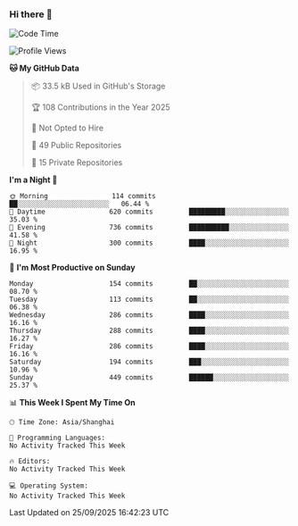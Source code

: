 ### Hi there 👋

<!--
**robinWongM/robinWongM** is a ✨ _special_ ✨ repository because its `README.md` (this file) appears on your GitHub profile.

Here are some ideas to get you started:

- 🔭 I’m currently working on ...
- 🌱 I’m currently learning ...
- 👯 I’m looking to collaborate on ...
- 🤔 I’m looking for help with ...
- 💬 Ask me about ...
- 📫 How to reach me: ...
- 😄 Pronouns: ...
- ⚡ Fun fact: ...
-->

<!--START_SECTION:waka-->
![Code Time](http://img.shields.io/badge/Code%20Time-272%20hrs%2015%20mins-blue)

![Profile Views](http://img.shields.io/badge/Profile%20Views-0-blue)

**🐱 My GitHub Data** 

> 📦 33.5 kB Used in GitHub's Storage 
 > 
> 🏆 108 Contributions in the Year 2025
 > 
> 🚫 Not Opted to Hire
 > 
> 📜 49 Public Repositories 
 > 
> 🔑 15 Private Repositories 
 > 
**I'm a Night 🦉** 

```text
🌞 Morning                114 commits         ██░░░░░░░░░░░░░░░░░░░░░░░   06.44 % 
🌆 Daytime                620 commits         █████████░░░░░░░░░░░░░░░░   35.03 % 
🌃 Evening                736 commits         ██████████░░░░░░░░░░░░░░░   41.58 % 
🌙 Night                  300 commits         ████░░░░░░░░░░░░░░░░░░░░░   16.95 % 
```
📅 **I'm Most Productive on Sunday** 

```text
Monday                   154 commits         ██░░░░░░░░░░░░░░░░░░░░░░░   08.70 % 
Tuesday                  113 commits         ██░░░░░░░░░░░░░░░░░░░░░░░   06.38 % 
Wednesday                286 commits         ████░░░░░░░░░░░░░░░░░░░░░   16.16 % 
Thursday                 288 commits         ████░░░░░░░░░░░░░░░░░░░░░   16.27 % 
Friday                   286 commits         ████░░░░░░░░░░░░░░░░░░░░░   16.16 % 
Saturday                 194 commits         ███░░░░░░░░░░░░░░░░░░░░░░   10.96 % 
Sunday                   449 commits         ██████░░░░░░░░░░░░░░░░░░░   25.37 % 
```


📊 **This Week I Spent My Time On** 

```text
🕑︎ Time Zone: Asia/Shanghai

💬 Programming Languages: 
No Activity Tracked This Week

🔥 Editors: 
No Activity Tracked This Week

💻 Operating System: 
No Activity Tracked This Week
```


 Last Updated on 25/09/2025 16:42:23 UTC
<!--END_SECTION:waka-->
